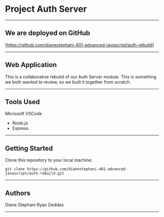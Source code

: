 # Project Auth Server

---------------------------------

## We are deployed on GitHub

[https://github.com/dianestephani-401-advanced-javascript/auth-rebuild]

---------------------------------

## Web Application

This is a collaborative rebuild of our Auth Server module. This is something we both wanted to review, so we built it together from scratch.

---------------------------------

## Tools Used

Microsoft VSCode

- Node.js
- Express

---------------------------------

## Getting Started

Clone this repository to your local machine.

```
git clone https://github.com/dianestephani-401-advanced-javascript/auth-rebuild.git
```

---------------------------------

## Authors

Diane Stephani
Ryan Geddes

------------------------------